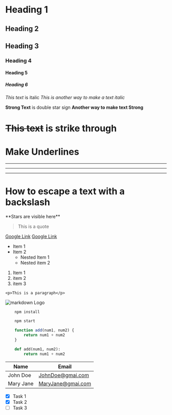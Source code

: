 ﻿﻿<!-- Headings -->

# Heading 1
## Heading 2
## Heading 3
### Heading 4
#### Heading 5
##### Heading 6


<!-- Italics -->
*This text* is italic
_This is another way to make a text italic_

<!-- Strong -->
**Strong Text** is double star sign
__Another way to make text Strong__

<!-- Strikethrough -->
# ~~This text~~ is strike through

<!-- Horizontal Line -->


# Make Underlines
___
___
---

# How to escape a text with a backslash
\*\*Stars are visible here\*\*


<!-- Bloackquote -->
> This is a quote

<!-- Links -->
[Google Link](https://www.google.ca/)
[Google Link](https://www.google.ca/ "This link goes to google")

<!-- Links -->

<!-- Unordered Lists -->
* Item 1
* Item 2
    * Nested Item 1
    * Nested item 2


<!-- Ordered List -->
1. Item 1
1. item 2
1. item 3



<!-- Inline Code Block -->
`<p>This is a paragraph</p>`

<!-- Images -->
![markdown Logo](https://image.flaticon.com/icons/svg/261/261069.svg)


<!-- Github markdown -->

<!-- Code Blocks -->

```bash
    npm install

    npm start
```

```javascript
    function add(num1, num2) {
        return num1 + num2
    }
```

```python
    def add(num1, num2):
        return num1 + num2
```


<!-- Tables -->
| Name      | Email                 |
| ----      | -----                 |
| John Doe  | JohnDoe@gmai.com      |
| Mary Jane  | MaryJane@gmai.com    |


<!-- Tasks List -->

* [x] Task 1
* [x] Task 2
* [ ] Task 3